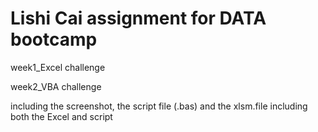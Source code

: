 # Lishi Cai assignment for DATA bootcamp
week1_Excel challenge

week2_VBA challenge

including the screenshot, the script file (.bas) and the xlsm.file including both the Excel and script

